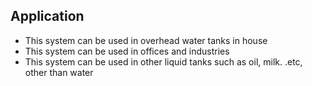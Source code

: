 ## Application

*   This system can be used in overhead water tanks in house
* 	This system can be used in offices and industries
* 	This system can be used in other liquid tanks such as oil, milk. .etc, other than water
